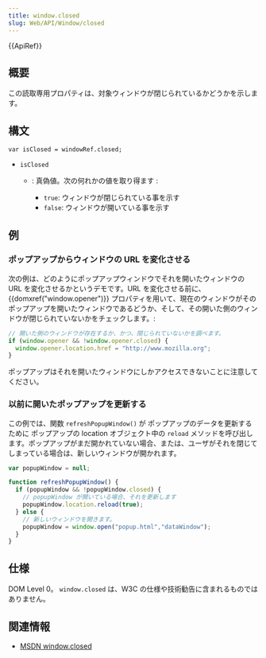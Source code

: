 ```yaml
---
title: window.closed
slug: Web/API/Window/closed
---
```


{{ApiRef}}

## 概要

この読取専用プロパティは、対象ウィンドウが閉じられているかどうかを示します。

## 構文

```
var isClosed = windowRef.closed;
```

- `isClosed`

  - : 真偽値。次の何れかの値を取り得ます :

    - `true`: ウィンドウが閉じられている事を示す
    - `false`: ウィンドウが開いている事を示す

## 例

### ポップアップからウィンドウの URL を変化させる

次の例は、どのようにポップアップウィンドウでそれを開いたウィンドウの URL を変化させるかというデモです。URL を変化させる前に、 {{domxref("window.opener")}} プロパティを用いて、現在のウィンドウがそのポップアップを開いたウィンドウであるどうか、そして、その開いた側のウィンドウが閉じられていないかをチェックします。:

```js
// 開いた側のウィンドウが存在するか、かつ、閉じられていないかを調べます。
if (window.opener && !window.opener.closed) {
  window.opener.location.href = "http://www.mozilla.org";
}
```

ポップアップはそれを開いたウィンドウにしかアクセスできないことに注意してください。

### 以前に開いたポップアップを更新する

この例では、関数 `refreshPopupWindow()` が ポップアップのデータを更新するために ポップアップの location オブジェクト中の `reload` メソッドを呼び出します。ポップアップがまだ開かれていない場合、または、ユーザがそれを閉じてしまっている場合は、新しいウィンドウが開かれます。

```js
var popupWindow = null;

function refreshPopupWindow() {
  if (popupWindow && !popupWindow.closed) {
    // popupWindow が開いている場合、それを更新します
    popupWindow.location.reload(true);
  } else {
    // 新しいウィンドウを開きます。
    popupWindow = window.open("popup.html","dataWindow");
  }
}
```

## 仕様

DOM Level 0。 `window.closed` は、W3C の仕様や技術勧告に含まれるものではありません。

## 関連情報

- [MSDN window.closed](http://msdn.microsoft.com/ja-jp/library/ms533574.aspx)
